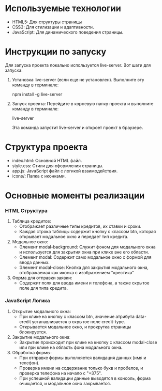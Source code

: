<h1>Используемые технологии</h1>
<ul>
  <li>HTML5: Для структуры страницы</li>
  <li>CSS3: Для стилизации и адаптивности.</li>
  <li>JavaScript: Для динамического поведения страницы.</li>
</ul>
<h1>Инструкции по запуску</h1>
<p>Для запуска проекта локально используется live-server. Вот шаги для запуска:</p>
<ol>
  <li>Установка live-server (если еще не установлен). Выполните эту команду в терминале:
    <p>npm install -g live-server</p>
  </li>
  <li>Запуск проекта:
    <span>Перейдите в корневую папку проекта и выполните команду в терминале:</span>
    <p>live-server</p>
    <span>Эта команда запустит live-server и откроет проект в браузере.</span>
  </li>
</ol>
<h1>Структура проекта</h1>
<ul>
  <li>index.html: Основной HTML файл.</li>
  <li>style.css: Стили для оформления страницы.</li>
  <li>app.js: JavaScript файл с логикой взаимодействия.</li>
  <li>icons/: Папка с иконками.</li>
</ul>
<h1>Основные моменты реализации</h1>
<h3>HTML Структура</h3>
<ol>
  <li>Таблица кредитов:
    <ul>
      <li>Отображает различные типы кредитов, их ставки и сроки.</li>
      <li>Каждая строка таблицы содержит кнопку с классом btn, которая открывает модальное окно и передает тип кредита.</li>
    </ul>
  </li>
  <li>Модальное окно:
    <ul>
      <li>Элемент modal-background: Служит фоном для модального окна и используется для закрытия окна при клике вне его области.</li>
      <li>Элемент modal: Содержит само модальное окно с формой для ввода данных.</li>
      <li>Элемент modal-close: Кнопка для закрытия модального окна, отображаемая как иконка с изображением "крестика"</li>
    </ul>
  </li>
  <li>Форма для отправки заявки:
    <ul>
      <li>Содержит поля для ввода имени и телефона, а также скрытое поле для типа кредита.</li>
    </ul>
  </li>
</ol>
<h3>JavaScript Логика</h3>
<ol>
  <li>Открытие модального окна:
    <ul>
      <li>При клике на кнопку с классом btn, значение атрибута data-credit устанавливается в скрытое поле credit-type.</li>
      <li>Открывается модальное окно, и прокрутка страницы блокируется.</li>
    </ul>
  </li>
  <li>Закрытие модального окна:
    <ul>
      <li>Закрытие происходит при клике на кнопку с классом modal-close или при клике на область фона модального окна.</li>
    </ul>
  </li>
  <li>Обработка формы:
    <ul>
      <li>При отправке формы выполняется валидация данных (имя и телефон).</li>
      <li>Проверка имени на содержание только букв и пробелов, и проверка телефона на начало с "+375".</li>
      <li>При успешной валидации данные выводятся в консоль, форма очищается, и модальное окно закрывается.</li>
    </ul>
  </li>
</ol>
